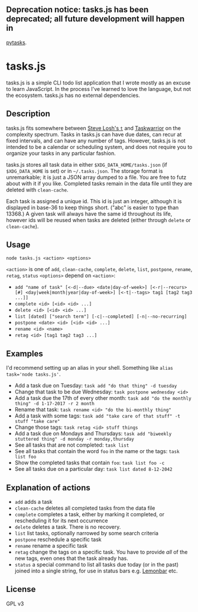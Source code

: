 ## Deprecation notice: tasks.js has been deprecated; all future development will happen in
[pytasks](https://github.com/zandrmartin/pytasks).

# tasks.js

tasks.js is a simple CLI todo list application that I wrote mostly as an excuse to learn JavaScript. In the process I've
learned to love the language, but not the ecosystem. tasks.js has no external dependencies.

## Description

tasks.js fits somewhere between [Steve Losh's `t`](https://github.com/sjl/t) and
[Taskwarrior](https://taskwarrior.org/) on the complexity spectrum. Tasks in tasks.js can have due dates, can recur at
fixed intervals, and can have any number of tags. However, tasks.js is not intended to be a calendar or scheduling
system, and does not require you to organize your tasks in any particular fashion.

tasks.js stores all task data in either `$XDG_DATA_HOME/tasks.json` (if `$XDG_DATA_HOME` is set) or in `~/.tasks.json`.
The storage format is unremarkable; it is just a JSON array dumped to a file. You are free to futz about with it if you
like. Completed tasks remain in the data file until they are deleted with `clean-cache`.

Each task is assigned a unique id. This id is just an integer, although it is displayed in base-36 to keep things short.
("abc" is easier to type than 13368.) A given task will always have the same id throughout its life, however ids will be
reused when tasks are deleted (either through `delete` or `clean-cache`).

## Usage

`node tasks.js <action> <options>`

`<action>` is one of `add`, `clean-cache`, `complete`, `delete`, `list`, `postpone`, `rename`, `retag`, `status`
`<options>` depend on `<action>`:

- `add "name of task" [<-d|--due> <date|day-of-week>] [<-r|--recurs> [#] <day|week|month|year|day-of-week>] [<-t|--tags>
  tag1 [tag2 tag3 ...]]`
- `complete <id> [<id> <id> ...]`
- `delete <id> [<id> <id> ...]`
- `list [dated] ["search term"] [-c|--completed] [-n|--no-recurring]`
- `postpone <date> <id> [<id> <id> ...]`
- `rename <id> <name>`
- `retag <id> [tag1 tag2 tag3 ...]`

## Examples

I'd recommend setting up an alias in your shell. Something like `alias task='node tasks.js'`.

- Add a task due on Tuesday: `task add "do that thing" -d tuesday`
- Change that task to be due Wednesday: `task postpone wednesday <id>`
- Add a task due the 17th of every other month: `task add "do the monthly thing" -d 1-17-2017 -r 2 month`
- Rename that task: `task rename <id> "do the bi-monthly thing"`
- Add a task with some tags: `task add "take care of that stuff" -t stuff "take care"`
- Change those tags: `task retag <id> stuff things`
- Add a task due on Mondays and Thursdays: `task add "biweekly stuttered thing" -d monday -r monday,thursday`
- See all tasks that are not completed: `task list`
- See all tasks that contain the word `foo` in the name or the tags: `task list foo`
- Show the completed tasks that contain `foo`: `task list foo -c`
- See all tasks due on a particular day: `task list dated 8-12-2042`

## Explanation of actions

- `add` adds a task
- `clean-cache` deletes all completed tasks from the data file
- `complete` completes a task, either by marking it completed, or rescheduling it for its next occurrence
- `delete` deletes a task. There is no recovery.
- `list` list tasks, optionally narrowed by some search criteria
- `postpone` reschedule a specific task
- `rename` rename a specific task
- `retag` change the tags on a specific task. You have to provide _all_ of the new tags, even ones that the task
  already has.
- `status` a special command to list all tasks due today (or in the past) joined into a single string, for use in
  status bars e.g. [Lemonbar](https://github.com/LemonBoy/bar) etc.

## License

GPL v3
